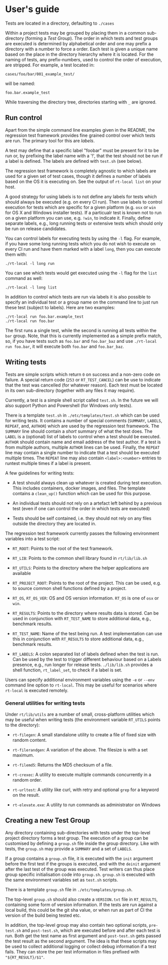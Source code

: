 # User's guide

Tests are located in a directory, defaulting to `./cases`

Within a project tests may be grouped by placing them in a
common sub-directory (forming a _Test Group_).  The order in which
tests and test groups are executed is determined by alphabetical order
and one may prefix a directory with a number to force a order. Each
test is given a unique name based on the place in the directory
hierarchy where it is located.  For the naming of tests, any
prefix-numbers, used to control the order of execution, are
stripped. For example, a test located in:

```
cases/foo/bar/001_example_test/
```

will be named:

```
foo.bar.example_test
```

While traversing the directory tree, directories starting with `_` are
ignored.

## Run control

Apart from the simple command line examples given in the README,
the regression test framework provides fine grained control over which 
tests are run.  The primary tool for this are _labels_.

A test may define that a specific label "foobar" must be present for
it to be run or, by prefixing the label name with a '!', that the test
should not be run if a label is defined. The labels are defined with
`test.sh` (see below).

The regression test framework is completely agnostic to which labels
are used for a given set of test cases, though it defines a number of
labels based on the OS it is executing on. See the output of `rt-local
list` on your host.

A good strategy for using labels is to not define any labels for tests
which should always be executed (e.g. on every CI run).  Then use
labels to control execution for tests which are specific for a given
platform (e.g. `osx` or `win` for OS X and Windows installer tests).
If a particualr test is known not to run on a given platform you can
use, e.g. `!win`, to indicate it.  Finally, define separate labels,
e.g., long running tests or extensive tests which should only be run
on release candidates.

You can control labels for executing tests by using the `-l` flag.
For example, if you have some long running tests which you do not wish
to execute on every CI run and have them marked with a label `long`,
then you can execute them with:

```
./rt-local -l long run
```

You can see which tests would get executed using the `-l` flag for the
`list` command as well:

```
./rt-local -l long list
```

In addition to control which tests are run via labels it is also
possible to specify an individual test or a group name on the command
line to just run these test (subject to labels).  Here are two
examples:

```
./rt-local run foo.bar.example_test
./rt-local run foo.bar
```

The first runs a single test, while the second is running all tests
within the `bar` group. Note, that this is currently implemented as
a simple prefix match, so, if you have tests such as `foo.bar` and
`foo.bar_baz` and use `./rt-local run foo.bar`, it will execute both
`foo.bar` and `foo.bar_baz`.


## Writing tests

Tests are simple scripts which return `0` on success and a non-zero
code on failure.  A special return code (`253` or `RT_TEST_CANCEL`)
can be use to indicate that the test was cancelled (for whatever
reason).  Each test must be located in its own sub-directory (together
with any files it may require).

Currently, a test is a simple shell script called `test.sh`. In the
future we will also support Python and Powershell (for Windows only
tests).

There is a template `test.sh` in `./etc/templates/test.sh` which can be
used for writing tests. It contains a number of special comments
(`SUMMARY`, `LABELS`, `REPEAT`, and, `AUTHOR`) which are used by the
regression test framework. The `SUMMARY` line should contain a *short*
summary of what the test does. The `LABEL` is a (optional) list of
labels to control when a test should be executed.  `AUTHOR` should
contain name and email address of the test author.  If a test is from
multiple authors, multiple `AUTHOR` lines can be used.  Finally, the
`REPEAT` line may contain a single number to indicate that a test
should be executed multiple times.  The `REPEAT` line may also contain
`<label>:<number>` entries to runtest multiple times if a label is
present.

A few guidelines for writing tests:

- A test should always clean up whatever is created during test
  execution. This includes containers, docker images, and files. The
  template contains a `clean_up()` function which can be used for this
  purpose.

- An individual tests should not rely on a artefact left behind by a
  previous test (even if one can control the order in which tests are
  executed)

- Tests should be self contained, i.e. they should not rely on any
  files outside the directory they are located in.

The regression test framework currently passes the following
environment variables into a test script:

- `RT_ROOT`: Points to the root of the test framework.

- `RT_LIB`: Points to the common shell library found in `rt/lib/lib.sh`

- `RT_UTILS`: Points to the directory where the helper applications
  are available

- `RT_PROJECT_ROOT`: Points to the root of the project. This can be
  used, e.g. to source common shell functions defined by a project.

- `RT_OS`, `RT_OS_VER`: OS and OS version information. `RT_OS` is one
  of `osx` or `win`.

- `RT_RESULTS`: Points to the directory where results data is stored.
  Can be used in conjunction with `RT_TEST_NAME` to store additional
  data, e.g., benchmark results.

- `RT_TEST_NAME`: Name of the test being run. A test implementation
  can use this in conjunction with `RT_RESULTS` to store additional
  data, e.g., benchmark results.

- `RT_LABELS`: A colon separated list of labels defined when the test
  is run. Can be used by the test to trigger different behaviour based
  on a Labels presence, e.g., run longer for release
  tests. `./lib/lib.sh` provides a shell function, `rt_label_set`, to
  check if a label is set.

Users can specify additional environment variables using the `-e` or
`--env` command line option to `rt-local`.  This may be useful for
scenarios where `rt-local` is executed remotely.


### General utilities for writing tests

Under `rt/lib/utils` are a number of small, cross-platform utilities
which may be useful when writing tests (the environment variable 
`RT_UTILS` points to the directory):

- `rt-filegen`: A small standalone utility to create a file of fixed
  size with random content.

- `rt-filerandgen`: A variation of the above. The filesize is with a
  set maximum.

- `rt-filemd5`: Returns the MD5 checksum of a file.

- `rt-crexec`: A utility to execute multiple commands concurrently in a
  random order.

- `rt-urltest`: A utility like curl, with retry and optional `grep` for a
  keyword on the result.

- `rt-elevate.exe`: A utility to run commands as administrator on Windows


## Creating a new Test Group

Any directory containing sub-directories with tests under the
top-level project directory forms a test group.  The execution of a
group can be customised by defining a `group.sh` file inside the group
directory.  Like with tests, the `group.sh` may provide a `SUMMARY`
and a set of `LABELS`.

If a group contains a `group.sh` file, it is executed with the `init`
argument before the first test if the groups is executed, and with the
`deinit` argument after the last test of the group was executed.  Test
writers can thus place group specific initialisation code into
`group.sh`. `group.sh` is executed with the same environment variables
set as `test.sh` scripts.

There is a template `group.sh` file in `./etc/templates/group.sh`.

The top-level `group.sh` should also create a `VERSION.txt` file in
`RT_RESULTS`, containing some form of version information.  If the
tests are run against a local build, this could be the git sha value,
or when run as part of CI the version of the build being tested etc.

In addition, the top-level group may also contain two optional
scripts, `pre-test.sh` and `post-test.sh`, which are executed before
and after each test is run.  Both get the test name as first argument
and `post-test.sh` gets passed the test result as the second argument.
The idea is that these scripts may be used to collect additional
logging or collect debug information if a test fails.  They can store
the per test information in files prefixed with `"${RT_RESULT}/$1"`.
